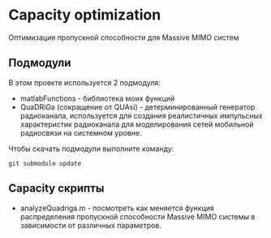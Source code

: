 # Сapacity optimization
Оптимизация пропускной способности для Massive MIMO систем

## Подмодули
В этом проекте используется 2 подмодуля:
* matlabFunctions - библиотека моих функций
* QuaDRiGa (сокращение от QUAsi) - детерминированный генератор радиоканала, используется для создания реалистичных импульсных характеристик радиоканала для моделирования сетей мобильной радиосвязи на системном уровне.

Чтобы скачать подмодули выполните команду:

	git submodule update

## Capacity скрипты

* analyzeQuadriga.m - посмотреть как меняется функция распределения пропускной способности  Massive MIMO системы в зависимости от различных параметров.
